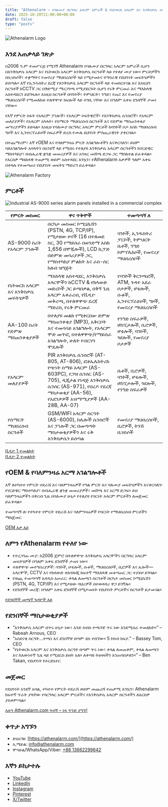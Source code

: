 ```yaml
---
title: "Athenalarm – የባለሙያ በርግላር አላርም አምራች & የኔትወርክ አላርም እና እንቅስቃሴ መፍትሄዎች"
date: 2025-10-20T21:00:00+08:00
draft: false
type: "posts"
---
```


![Athenalarm Logo](https://athenalarm.com/wp-content/uploads/2025/05/athenalarm_home.png)

## እንደ አጠቃላይ ገጽታ

በ2006 ዓ.ም ተመሥርቷ የሚገኝ Athenalarm የባለሙያ በርግላር አላርም አምራች ሲሆን በእንቅስቃሴ አላርም እና የኔትወርክ አላርም እንቅስቃሴ ስርዓቶች ላይ የተለየ ሙያ ነው። ምርቶቻችን በቢዝነሶች፣ ተቋማትና የመኖሪያ ማህበረሰቦች ላይ የሚታመኑና ተግባራዊ የደህንነት መፍትሄዎችን ይሰጣሉ። እኛ የኢንዱስትሪ ደረጃ የእንቅስቃሴ አላርም ስርዓቶች ላይ ተመስርተናል እና እነዚህን ስርዓቶች ከCCTV ጋር በቅድሚያ ማረጋገጫ የሚያደርጉት ሲሆን የሩቅ ምርመራ እና ማእከላዊ አስተዳደርን ይደግፋሉ። እነዚህ ስርዓቶች በባንኮች፣ ትምህርት፣ ንግድ፣ የጤና እና የመኖሪያ ማህበረሰቦች የሚመለከቱ ተለዋዋጭ ክፍሎች ላይ ተገቢ ናቸው እና በዓለም አቀፍ ደንበኞች ታመነ ናቸው።

የእኛ የምርት ስፋት የአላርም ፓነሎች፣ የአላርም ሶፍትዌሮች፣ የእንቅስቃሴ ሴንሰሮች፣ የአላርም መለያያዎች፣ የአላርም አካላት፣ የስማርት ማህበረሰብ ስርዓቶች እና የድምጽ ማስጠንቀቂያ መሣሪያዎችን ይይዛል። እነዚህ የባለሙያ በርግላር አላርም ምርቶች ከባንኮች ቦታ እስከ ማህበረሰብ ግዞች እና ኢንተርፕራይዞች ስፍራዎች ድረስ የሙሉ ደህንነት ምስጢራዊነት ያቀርባሉ።

በተጨማሪም፣ እኛ የOEM እና የባለምንዛሬ ምርት አገልግሎቶችን እናቀርባለን፣ ይህም ባለአገልግሎት አባላትን በአንደኛ ላይ የሚሰሩ የተለያዩ እንቅስቃሴ አላርም ስርዓቶችን ከሃርድዌር ማስተካከያ፣ በብሔራዊ ቋንቋ መመሪያዎች እና አንጻር መሸጫ ድጋፍ ጋር ማስከተል ይፈቀዳል። የእርስዎ ማዕከላዊ ተጠቃሚ ወይም አስተዳደር እንኳን፣ የAthenalarm እቃዎች ዓለም አቀፍ በቀላሉ የተመጣጠነ የደህንነት መፍትሄ ማድረግ ይፈቀዳል።

![Athenalarm Factory](https://athenalarm.com/wp-content/uploads/2022/05/Athenalarm-factory-03-540.jpg)

## ምርቶች

![Industrial AS-9000 series alarm panels installed in a commercial complex](https://athenalarm.com/wp-content/uploads/2022/05/Athenalarm-burglar-alarms-1024.jpg)

| የምርት መስመር | ዋና ጥቅሞች | ተመጣጣኝ ለ |
|----------------|-------------|-----------|
| AS-9000 ስሪት የአላርም ፓነሎች | በርካታ መስመር ኮሚኒኬሽን (PSTN, 4G, TCP/IP), የሚታዘው ዞኖች (16 በተለመደ ስር, 30 የማይሰራ በወንድማ እስከ 1,656 በሞጁሎች), LCD ኪፓድ በድምጽ መሳሪያዎች ጋር, የማስተካከያ ምልክት እና ራስ-ሰር ክለብ ዝግጅት | ባንኮች, ኢንዱስትሪ ፓርኮች, ትምህርት ቤቶች, ንግድ ኮምፕሌክሶች, የመኖሪያ ማህበረሰቦች |
| የኔትወርክ አላርም እና እንቅስቃሴ መፍትሄዎች | ማእከላዊ አስተዳደር, እንቅስቃሴ አላርሞችን ከCCTV & የክላውድ መድረኮች ጋር ይጣበቃል, በቅኝ ጊዜ አላርም አቀራረብ, የቪዲዮ መቅረጫ, በተለዋዋጭ ደረጃ ማድረስ, የሩቅ ምርመራ | የባንኮች ቅርንጫፎች, ATM, ጉዳተ አደራ ቦታዎች, ሆቴሎች, ሱቆች, ኢንተርፕራይዞች, ግዞች, የመኖሪያ ማህበረሰቦች |
| AA-100 ስሪት የድምጽ ማስጠንቀቂያዎች | በተለያዩ መልክ የሚቀርበው ድምጽ ማስጠንቀቂያ (MP3), አቅርቦት እና ተመሳሳይ አገልግሎት, የአላርም ሞድ መጥፎ, በተለዋዋጭ/የማይሰራ አገልግሎት, ሁለት የብርሃን ሞዴሎች | የንግድ ስፍራዎች, ሆስፒታሎች, ቢሮዎች, ሆቴሎች, ባንኮች, ጎደሎች, የመኖሪያ ቦታዎች |
| የአላርም መለያያዎች | PIR እንቅስቃሴ ሴንሰሮች (AT-805, AT-806), ፎቶኤሌክትሪክ የጭነት ስማይ አላርም (AS-603PC), የጋዝ ሴንሰር (AS-705), ዲጂታል የነዳጅ እንቅስቃሴ ሴንሰር (AS-971), የበረዶ የደረጃ ማስታወቂያ (AA-56), የአደንቃዎች አዝማሚያዎች (AA-28B, AA-07) | ቤቶች, ቢሮዎች, ባንኮች, ሆቴሎች, ሆስፒታሎች, ጎደሎች, የንግድ ስፍራዎች |
| የስማርት ማህበረሰብ ስርዓቶች | GSM/WIFI አላርም ስርዓት (AS-6000), ከሌሎች ሴንሰሮች እና ፓነሎች ጋር በመጣጣት ማስታወቂያዎችን እና ሩቅ እንቅስቃሴን ይሰጣል | የመኖሪያ ማህበረሰቦች, ቢሮዎች, ትንሽ ቢዝነሶች |

[ቪዲዮ 1 ተመልከት](https://www.youtube.com/watch?v=fxNFCblKrTA)  
[ቪዲዮ 2 ተመልከት](https://www.youtube.com/watch?v=FouMQpGDZNk)

## የOEM & የባለምንዛሬ አርማ አገልግሎቶች

እኛ ለተካተተ የምርት ተደራሽ እና ባለምንዛሬዎች የግል ምርት እና ባለሙያ መፍትሄዎችን እናቀርባለን፡ የሃርድዌር ማስተካከያ፣ በብሔራዊ ቋንቋ መመሪያዎች፣ መሸጫ እና አርማ ድጋፍ። ይህ ባለምንዛሬዎችን በቅርብ ጊዜ በባለሙያ ሁኔታ የተለያዩ የባርነት አላርም ምርቶችን ለመጀመር ይፈቀዳል።

ተመጣጣኝ ለ፡ የተካተተ የምርት ተደራሽ እና ባለምንዛሬዎች የባርነት የማህበረሰብ ምርቶችን ማስጀመር

[OEM እቃ እይ](https://www.instagram.com/p/CTj0hpEjxJ0/)

## ለምን የAthenalarm የተለየ ነው

- የተረጋገጠ ሙያ: ከ2006 ጀምሮ በተለዋዋጭ እንቅስቃሴ አላርሞችና በርግላር አላርም መፍትሄዎች በዓለም አቀፍ ደንበኞች ታመነ ነው።  
- ተለዋዋጭ መተግበሪያዎች: ባንኮች, ሆቴሎች, ሱቆች, ማህበረሰቦች, ቢሮዎች እና ሌሎች—አላርሞች, CCTV እና የክላውድ ቴክኖሎጂ ከፍተኛ ማእከላዊ መቆጣጠር ጋር ተያይዞ ይገባል።  
- የወጪ ተመጣጣኝ አዳዲስ አሠራር: ቀላል ለመጫን ስርዓቶች በርካታ መስመር ኮሚኒኬሽን (PSTN, 4G, TCP/IP) እና የሚታዘው ባህሪዎች በተወዳዳሪ ዋጋ ይገኛሉ።  
- የደንበኞች መረጃ: በዓለም አቀፍ ደንበኞች በሚታመኑት የደህንነት ምርቶችና ስርዓቶች ይታመናል።

[የደንበኞች መጫኛ ጉዳዮች እይ](https://www.instagram.com/p/DJ0VWautwqA/?img_index=2)

## የደንበኞች ማስታወቂያዎች

- “እንቅስቃሴ አላርም በጥሩ ሁኔታ ነው፣ አንድ ስብስ ተጫንቼ ጥሩ ነው እንደሚሰራ ተመለከት።” – Rabeah Arnous, CEO  
- “አስደናቂ ስርዓት…ተጫነ እና ደንበኞቼ በጣም ደስ ተሰኘው። 5 ኮከብ ክፍያ.” – Bassey Tom, CEO  
- “የኔትወርክ አላርም እና እንቅስቃሴ ስርዓት በጣም ጥሩ ነው፣ ቀላል ለመጠቀም, ቀላል ለመጫን እና ከእውነተኛ ጊዜ ላይ የሚደርስ ይዘት አለ። ለቀጣዩ ትዕዛዛችን እንጠባበቃለን።” – Ben Takan, የደህንነት ኮኦርድኔተር

## መጀመር

የደህንነት አንደኛ አባል, ተካተተ የምርት ተደራሽ ወይም መጨረሻ ተጠቃሚ እንኳን፣ Athenalarm ከፍተኛ ጥራት ያላቸው የባርግላር አላርም ምርቶችና የእንቅስቃሴ አላርም ስርዓቶችን ለእርስዎ ያስቀምጣል።

[አሁን Athenalarm.com ጎብኝ – ነጻ ጥንድ ያግኙ!](https://athenalarm.com/)

## ቀጥታ አግኙን

- ድህረገፅ: [https://athenalarm.com/](https://athenalarm.com/)  
- ኢሜይል: [info@athenalarm.com](mailto:info@athenalarm.com)  
- ሞባይል/WhatsApp/Viber: [+86 13662299642](https://api.whatsapp.com/send?phone=8613662299642)

## እኛን ይከታተሉ

- [YouTube](https://www.youtube.com/channel/UCP0_Wg3aylBn69eBIH2Fazg)  
- [LinkedIn](https://www.linkedin.com/company/athenalarm/)  
- [Instagram](https://www.instagram.com/athenalarm/)  
- [Pinterest](https://www.pinterest.com/athenalarm/)  
- [X/Twitter](https://x.com/Athenalarm)